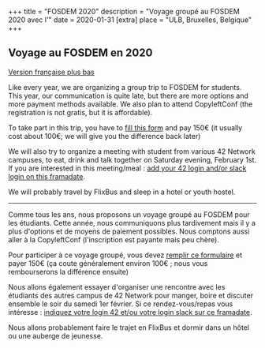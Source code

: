 +++
title = "FOSDEM 2020"
description = "Voyage groupé au FOSDEM 2020 avec l'"
date = 2020-01-31
[extra]
place = "ULB, Bruxelles, Belgique"
+++

## Voyage au FOSDEM en 2020

[Version française plus bas](#frenchversion)

Like every year, we are organizing a group trip to FOSDEM for students.
This year, our communication is quite late, but there are more options and more
payment methods available.
We also plan to attend CopyleftConf (the registration is not gratis, but it is
affordable).

To take part in this trip, you have to [fill this
form](https://fosdem.sansnom.org) and pay 150€ (it usually cost about 100€; we
will give you the difference back later)

We will also try to organize a meeting with student from various 42 Network
campuses, to eat, drink and talk together on Saturday evening, February 1st. If
you are interested in this meeting/meal : [add your 42 login and/or slack login
on this framadate](https://framadate.org/42-meeting-fosdem-2020-with-asn).

We will probably travel by FlixBus and sleep in a hotel or youth hostel.

---

<span id="frenchversion"></span>

Comme tous les ans, nous proposons un voyage groupé au FOSDEM pour les
étudiants. Cette année, nous communiquons plus tardivement mais il y a plus
d'options et de moyens de paiement possibles.
Nous comptons aussi aller à la CopyleftConf (l'inscription est payante mais peu
chère).

Pour participer à ce voyage groupé, vous devez [remplir ce
formulaire](https://fosdem.sansnom.org) et payer 150€ (ça coute généralement
environ 100€ ; nous vous rembourserons la différence ensuite)

Nous allons également essayer d'organiser une rencontre avec les étudiants des
autres campus de 42 Network pour manger, boire et discuter ensemble le soir du
samedi 1er février. Si ce rendez-vous/repas vous intéresse : [indiquez votre
login 42 et/ou votre login slack sur ce
framadate](https://framadate.org/42-meeting-fosdem-2020-with-asn).

Nous allons probablement faire le trajet en FlixBus et dormir dans un hôtel ou
une auberge de jeunesse.
